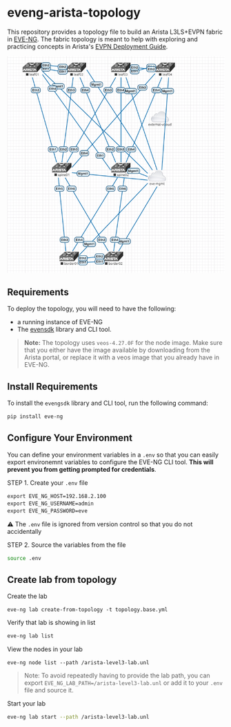 # eveng-arista-topology

This repository provides a topology file to build an Arista L3LS+EVPN fabric in [EVE-NG](https://www.eve-ng.net/). The fabric topology is meant to help with exploring and practicing concepts in Arista's [EVPN Deployment Guide](https://www.arista.com/custom_data/downloads/?f=/support/download/DesignGuides/EVPN_Deployment_Guide.pdf).


![image-20220114164837189](./topology-base.png)

## Requirements

To deploy the topology, you will need to have the following:

* a running instance of EVE-NG
* The [evensdk](https://github.com/ttafsir/evengsdk) library and CLI tool.

> **Note:** The topology uses `veos-4.27.0F` for the node image. Make sure that you either have the image available by downloading from the Arista portal, or replace it with a veos image that you already have in EVE-NG.

## Install Requirements

To install the `evengsdk` library and CLI tool, run the following command:

```sh
pip install eve-ng
```

## Configure Your Environment

You can define your environment variables in a `.env` so that you can easily export environemnt variables to configure the EVE-NG CLI tool. **This will prevent you from getting prompted for credentials**.

STEP 1. Create your `.env` file

```txt
export EVE_NG_HOST=192.168.2.100
export EVE_NG_USERNAME=admin
export EVE_NG_PASSWORD=eve
```

:warning: The `.env` file is ignored from version control so that you do not accidentally

STEP 2. Source the variables from the file

```sh
source .env
```

## Create lab from topology

Create the lab

```
eve-ng lab create-from-topology -t topology.base.yml
```

Verify that lab is showing in list

```sh
eve-ng lab list
```

View the nodes in your lab

```
eve-ng node list --path /arista-level3-lab.unl
```

> Note: To avoid repeatedly having to provide the lab path, you can export `EVE_NG_LAB_PATH=/arista-level3-lab.unl` or add it to your `.env` file and source it.

Start your lab

```sh
eve-ng lab start --path /arista-level3-lab.unl
```
